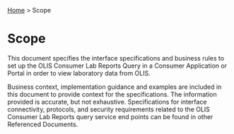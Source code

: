 <p id="breadcrumb">

[Home](https://simplifier.net/guide/OntarioLaboratoriesInformationSystemConsumerQuery/Home) > Scope

</p>

# Scope
This document specifies the interface specifications and business rules to set up the OLIS Consumer Lab Reports Query in a Consumer Application or Portal in order to view laboratory data from OLIS. 
 
Business context, implementation guidance and examples are included in this document to provide context for the specifications. The information provided is accurate, but not exhaustive.  Specifications for interface connectivity, protocols, and security requirements related to the OLIS Consumer Lab Reports query service end points can be found in other Referenced Documents.
